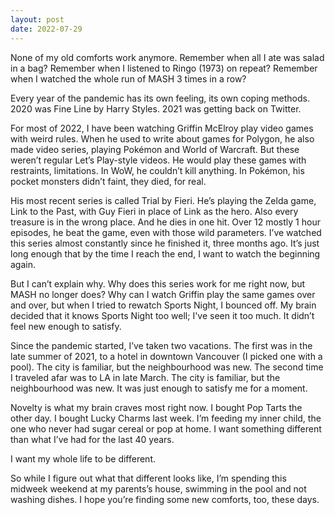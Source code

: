 ```yaml
---
layout: post
date: 2022-07-29
---
```


None of my old comforts work anymore. Remember when all I ate was salad in a bag? Remember when I listened to Ringo (1973) on repeat? Remember when I watched the whole run of MASH 3 times in a row?

Every year of the pandemic has its own feeling, its own coping methods. 2020 was Fine Line by Harry Styles. 2021 was getting back on Twitter.

For most of 2022, I have been watching Griffin McElroy play video games with weird rules. When he used to write about games for Polygon, he also made video series, playing Pokémon and World of Warcraft. But these weren’t regular Let’s Play-style videos. He would play these games with restraints, limitations. In WoW, he couldn’t kill anything. In Pokémon, his pocket monsters didn’t faint, they died, for real.

His most recent series is called Trial by Fieri. He’s playing the Zelda game, Link to the Past, with Guy Fieri in place of Link as the hero. Also every treasure is in the wrong place. And he dies in one hit. Over 12 mostly 1 hour episodes, he beat the game, even with those wild parameters. I’ve watched this series almost constantly since he finished it, three months ago. It’s just long enough that by the time I reach the end, I want to watch the beginning again.

But I can’t explain why. Why does this series work for me right now, but MASH no longer does? Why can I watch Griffin play the same games over and over, but when I tried to rewatch Sports Night, I bounced off. My brain decided that it knows Sports Night too well; I've seen it too much. It didn’t feel new enough to satisfy.

Since the pandemic started, I’ve taken two vacations. The first was in the late summer of 2021, to a hotel in downtown Vancouver (I picked one with a pool). The city is familiar, but the neighbourhood was new. The second time I traveled afar was to LA in late March. The city is familiar, but the neighbourhood was new. It was just enough to satisfy me for a moment.

Novelty is what my brain craves most right now. I bought Pop Tarts the other day. I bought Lucky Charms last week. I’m feeding my inner child, the one who never had sugar cereal or pop at home. I want something different than what I’ve had for the last 40 years.

I want my whole life to be different.

So while I figure out what that different looks like, I’m spending this midweek weekend at my parents’s house, swimming in the pool and not washing dishes. I hope you’re finding some new comforts, too, these days.
